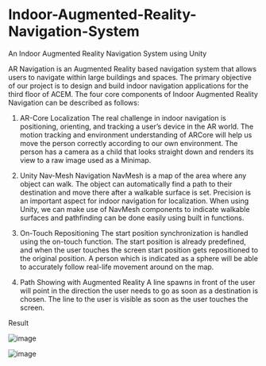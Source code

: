 # Indoor-Augmented-Reality-Navigation-System
An Indoor Augmented Reality Navigation System using Unity

AR Navigation is an Augmented Reality based navigation system that allows users to navigate within large buildings and spaces. The primary objective of our project is to design and build indoor navigation applications for the third floor of ACEM. 
The four core components of Indoor Augmented Reality Navigation can be described as follows:
1. AR-Core Localization
The real challenge in indoor navigation is positioning, orienting, and tracking a user’s device in the AR world. The motion tracking and environment understanding of ARCore will help us move the person correctly according to our own environment. The person has a camera as a child that looks straight down and renders its view to a raw image used as a Minimap.

2. Unity Nav-Mesh Navigation
NavMesh is a map of the area where any object can walk. The object can automatically find a path to their destination and move there after a walkable surface is set. Precision is an important aspect for indoor navigation for localization. When using Unity, we can make use of NavMesh components to indicate walkable surfaces and pathfinding can be done easily using built in functions.

3. On-Touch Repositioning
The start position synchronization is handled using the on-touch function. The start position is already predefined, and when the user touches the screen start position gets repositioned to the original position. A person which is indicated as a sphere will be able to accurately follow real-life movement around on the map.

4. Path Showing with Augmented Reality
A line spawns in front of the user will point in the direction the user needs to go as soon as a destination is chosen. The line to the user is visible as soon as the user touches the screen.

Result

![image](https://user-images.githubusercontent.com/108611184/178309600-a4790180-848b-46fd-8cd3-5d3e53b5d8b1.png)

![image](https://user-images.githubusercontent.com/108611184/178309680-af282e15-1629-4a55-9417-af28271d208f.png)
